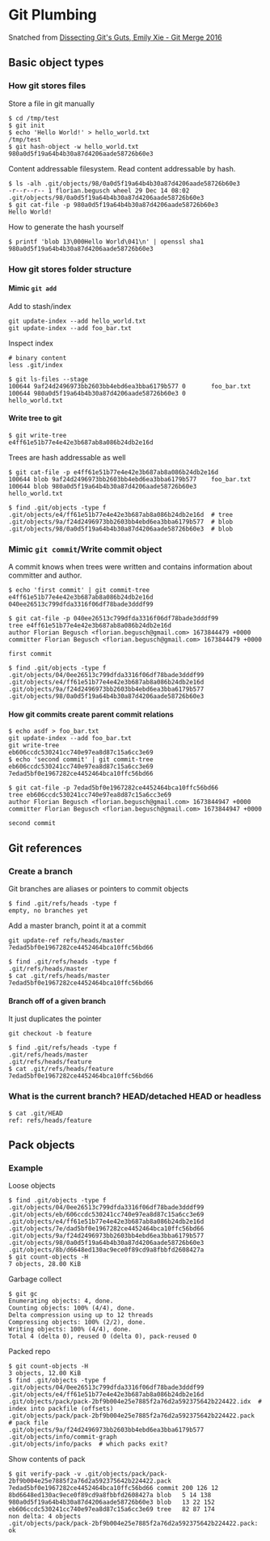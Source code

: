 # Git Plumbing

Snatched from [Dissecting Git's Guts, Emily Xie - Git Merge 2016](https://www.youtube.com/watch?v=Y2Msq90ZknI)

## Basic object types

### How git stores files

Store a file in git manually

```
$ cd /tmp/test
$ git init
$ echo 'Hello World!' > hello_world.txt
/tmp/test
$ git hash-object -w hello_world.txt
980a0d5f19a64b4b30a87d4206aade58726b60e3
```

Content addressable filesystem. Read content addressable by hash.

```
$ ls -alh .git/objects/98/0a0d5f19a64b4b30a87d4206aade58726b60e3
-r--r--r-- 1 florian.begusch wheel 29 Dec 14 08:02 .git/objects/98/0a0d5f19a64b4b30a87d4206aade58726b60e3
$ git cat-file -p 980a0d5f19a64b4b30a87d4206aade58726b60e3
Hello World!
```

How to generate the hash yourself

```
$ printf 'blob 13\000Hello World\041\n' | openssl sha1
980a0d5f19a64b4b30a87d4206aade58726b60e3
```

### How git stores folder structure

#### Mimic `git add`

Add to stash/index

```
git update-index --add hello_world.txt
git update-index --add foo_bar.txt
```

Inspect index

```
# binary content
less .git/index

$ git ls-files --stage
100644 9af24d2496973bb2603bb4ebd6ea3bba6179b577 0       foo_bar.txt
100644 980a0d5f19a64b4b30a87d4206aade58726b60e3 0       hello_world.txt
```

#### Write tree to git

```
$ git write-tree
e4ff61e51b77e4e42e3b687ab8a086b24db2e16d
```

Trees are hash addressable as well

```
$ git cat-file -p e4ff61e51b77e4e42e3b687ab8a086b24db2e16d
100644 blob 9af24d2496973bb2603bb4ebd6ea3bba6179b577    foo_bar.txt
100644 blob 980a0d5f19a64b4b30a87d4206aade58726b60e3    hello_world.txt
```

```
$ find .git/objects -type f
.git/objects/e4/ff61e51b77e4e42e3b687ab8a086b24db2e16d  # tree
.git/objects/9a/f24d2496973bb2603bb4ebd6ea3bba6179b577  # blob
.git/objects/98/0a0d5f19a64b4b30a87d4206aade58726b60e3  # blob
```

### Mimic `git commit`/Write commit object

A commit knows when trees were written and contains information
about committer and author.

```
$ echo 'first commit' | git commit-tree e4ff61e51b77e4e42e3b687ab8a086b24db2e16d
040ee26513c799dfda3316f06df78bade3dddf99
```

```
$ git cat-file -p 040ee26513c799dfda3316f06df78bade3dddf99
tree e4ff61e51b77e4e42e3b687ab8a086b24db2e16d
author Florian Begusch <florian.begusch@gmail.com> 1673844479 +0000
committer Florian Begusch <florian.begusch@gmail.com> 1673844479 +0000

first commit
```

```
$ find .git/objects -type f
.git/objects/04/0ee26513c799dfda3316f06df78bade3dddf99
.git/objects/e4/ff61e51b77e4e42e3b687ab8a086b24db2e16d
.git/objects/9a/f24d2496973bb2603bb4ebd6ea3bba6179b577
.git/objects/98/0a0d5f19a64b4b30a87d4206aade58726b60e3
```

#### How git commits create parent commit relations

```
$ echo asdf > foo_bar.txt
git update-index --add foo_bar.txt
git write-tree
eb606ccdc530241cc740e97ea8d87c15a6cc3e69
$ echo 'second commit' | git commit-tree  eb606ccdc530241cc740e97ea8d87c15a6cc3e69
7edad5bf0e1967282ce4452464bca10ffc56bd66
```

```
$ git cat-file -p 7edad5bf0e1967282ce4452464bca10ffc56bd66
tree eb606ccdc530241cc740e97ea8d87c15a6cc3e69
author Florian Begusch <florian.begusch@gmail.com> 1673844947 +0000
committer Florian Begusch <florian.begusch@gmail.com> 1673844947 +0000

second commit
```

## Git references

### Create a branch

Git branches are aliases or pointers to commit objects

```
$ find .git/refs/heads -type f
empty, no branches yet
```

Add a master branch, point it at a commit

```
git update-ref refs/heads/master 7edad5bf0e1967282ce4452464bca10ffc56bd66
```

```
$ find .git/refs/heads -type f
.git/refs/heads/master
$ cat .git/refs/heads/master
7edad5bf0e1967282ce4452464bca10ffc56bd66
```

#### Branch off of a given branch

It just duplicates the pointer

```
git checkout -b feature
```

```
$ find .git/refs/heads -type f
.git/refs/heads/master
.git/refs/heads/feature
$ cat .git/refs/heads/feature
7edad5bf0e1967282ce4452464bca10ffc56bd66
```

### What is the current branch? HEAD/detached HEAD or headless

```
$ cat .git/HEAD
ref: refs/heads/feature
```

## Pack objects

### Example

Loose objects

```
$ find .git/objects -type f  
.git/objects/04/0ee26513c799dfda3316f06df78bade3dddf99
.git/objects/eb/606ccdc530241cc740e97ea8d87c15a6cc3e69
.git/objects/e4/ff61e51b77e4e42e3b687ab8a086b24db2e16d
.git/objects/7e/dad5bf0e1967282ce4452464bca10ffc56bd66
.git/objects/9a/f24d2496973bb2603bb4ebd6ea3bba6179b577
.git/objects/98/0a0d5f19a64b4b30a87d4206aade58726b60e3
.git/objects/8b/d6648ed130ac9ece0f89cd9a8fbbfd2608427a
$ git count-objects -H
7 objects, 28.00 KiB
```

Garbage collect

```
$ git gc
Enumerating objects: 4, done.
Counting objects: 100% (4/4), done.
Delta compression using up to 12 threads
Compressing objects: 100% (2/2), done.
Writing objects: 100% (4/4), done.
Total 4 (delta 0), reused 0 (delta 0), pack-reused 0
```

Packed repo

```
$ git count-objects -H
3 objects, 12.00 KiB
$ find .git/objects -type f  
.git/objects/04/0ee26513c799dfda3316f06df78bade3dddf99
.git/objects/e4/ff61e51b77e4e42e3b687ab8a086b24db2e16d
.git/objects/pack/pack-2bf9b004e25e7885f2a76d2a592375642b224422.idx  # index into packfile (offsets)
.git/objects/pack/pack-2bf9b004e25e7885f2a76d2a592375642b224422.pack  # pack file
.git/objects/9a/f24d2496973bb2603bb4ebd6ea3bba6179b577
.git/objects/info/commit-graph
.git/objects/info/packs  # which packs exit?
```

Show contents of pack

```
$ git verify-pack -v .git/objects/pack/pack-2bf9b004e25e7885f2a76d2a592375642b224422.pack
7edad5bf0e1967282ce4452464bca10ffc56bd66 commit 200 126 12
8bd6648ed130ac9ece0f89cd9a8fbbfd2608427a blob   5 14 138
980a0d5f19a64b4b30a87d4206aade58726b60e3 blob   13 22 152
eb606ccdc530241cc740e97ea8d87c15a6cc3e69 tree   82 87 174
non delta: 4 objects
.git/objects/pack/pack-2bf9b004e25e7885f2a76d2a592375642b224422.pack: ok
```
